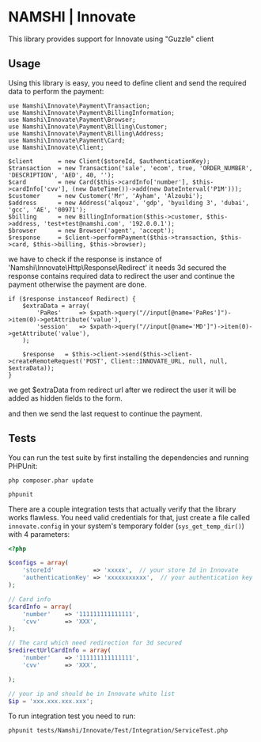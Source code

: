 # NAMSHI | Innovate

This library provides support for Innovate using "Guzzle" client

## Usage

Using this library is easy, you need to define client and send the required data
to perform the payment:
```
use Namshi\Innovate\Payment\Transaction;
use Namshi\Innovate\Payment\BillingInformation;
use Namshi\Innovate\Payment\Browser;
use Namshi\Innovate\Payment\Billing\Customer;
use Namshi\Innovate\Payment\Billing\Address;
use Namshi\Innovate\Payment\Card;
use Namshi\Innovate\Client;

$client       = new Client($storeId, $authenticationKey);
$transaction  = new Transaction('sale', 'ecom', true, 'ORDER_NUMBER', 'DESCRIPTION', 'AED', 40, '');
$card         = new Card($this->cardInfo['number'], $this->cardInfo['cvv'], (new DateTime())->add(new DateInterval('P1M')));
$customer     = new Customer('Mr', 'Ayham', 'Alzoubi');
$address      = new Address('alqouz', 'gdp', 'byuilding 3', 'dubai', 'gcc', 'AE', '00971');
$billing      = new BillingInformation($this->customer, $this->address, 'test+test@namshi.com', '192.0.0.1');
$browser      = new Browser('agent', 'accept');
$response     = $client->performPayment($this->transaction, $this->card, $this->billing, $this->browser);
```
we have to check if the response is instance of 'Namshi\Innovate\Http\Response\Redirect' it needs 3d secured
the response contains required data to redirect the user and continue the payment
otherwise the payment are done.
```
if ($response instanceof Redirect) {
    $extraData = array(
        'PaRes'     => $xpath->query("//input[@name='PaRes']")->item(0)->getAttribute('value'),
        'session'   => $xpath->query("//input[@name='MD']")->item(0)->getAttribute('value'),
    );

    $response   = $this->client->send($this->client->createRemoteRequest('POST', Client::INNOVATE_URL, null, null, $extraData));
}
```
we get $extraData from redirect url after we redirect the user it will be added as hidden fields
to the form.

and then we send the last request to continue the payment.

## Tests

You can run the test suite by first installing the
dependencies and running PHPUnit:

```
php composer.phar update

phpunit
```

There are a couple integration tests that actually verify that the library
works flawless.
You need  valid credentials for that, just create a file called `innovate.config`
in your system's temporary folder (`sys_get_temp_dir()`) with 4 parameters:

``` php
<?php

$configs = array(
	'storeId' 		    => 'xxxxx',  // your store Id in Innovate
	'authenticationKey' => 'xxxxxxxxxxx',  // your authentication key
);

// Card info
$cardInfo = array(
	'number'	=> '111111111111111',
	'cvv'		=> 'XXX',
);

// The card which need redirection for 3d secured
$redirectUrlCardInfo = array(
	'number'	=> '111111111111111',
	'cvv'		=> 'XXX',

);

// your ip and should be in Innovate white list
$ip = 'xxx.xxx.xxx.xxx';
```

To run integration test you need to run:
```
phpunit tests/Namshi/Innovate/Test/Integration/ServiceTest.php
```
